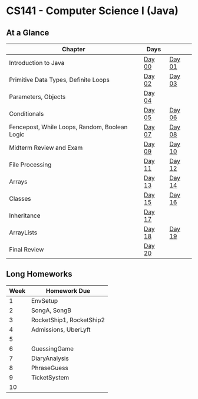 # CS141 - Computer Science I (Java)

## At a Glance

| Chapter                    | Days |  |
|----------------------------|------|--|
| Introduction to Java | [Day 00](day-by-day/day00.md) | [Day 01](day-by-day/day01.md)
| Primitive Data Types, Definite Loops | [Day 02](day-by-day/day02.md) | [Day 03](day-by-day/day03.md)
| Parameters, Objects | [Day 04](day-by-day/day04.md) |
| Conditionals | [Day 05](day-by-day/day05.md) | [Day 06](day-by-day/day06.md)
| Fencepost, While Loops, Random, Boolean Logic | [Day 07](day-by-day/day07.md) | [Day 08](day-by-day/day08.md)
| Midterm Review and Exam | [Day 09](day-by-day/day09.md) | [Day 10](day-by-day/day10.md)
| File Processing | [Day 11](day-by-day/day11.md) | [Day 12](day-by-day/day12.md)
| Arrays | [Day 13](day-by-day/day13.md) | [Day 14](day-by-day/day14.md)
| Classes | [Day 15](day-by-day/day15.md) | [Day 16](day-by-day/day16.md)
| Inheritance | [Day 17](day-by-day/day17.md)
| ArrayLists| [Day 18](day-by-day/day18.md) | [Day 19](day-by-day/day19.md)
| Final Review | [Day 20](day-by-day/day20.md)

## Long Homeworks

| Week | Homework Due
|------|------------------------
|  1   | EnvSetup
|  2   | SongA, SongB
|  3   | RocketShip1, RocketShip2
|  4   | Admissions, UberLyft
|  5   |
|  6   | GuessingGame
|  7   | DiaryAnalysis
|  8   | PhraseGuess
|  9   | TicketSystem
|  10  |
